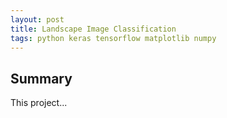 ```yaml
---
layout: post
title: Landscape Image Classification
tags: python keras tensorflow matplotlib numpy
---
```


## Summary

This project...
